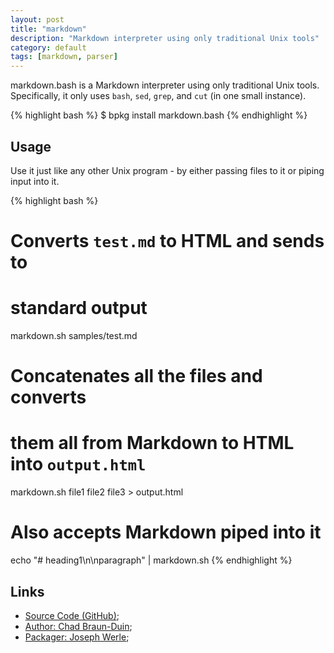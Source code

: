 ```yaml
---
layout: post
title: "markdown"
description: "Markdown interpreter using only traditional Unix tools"
category: default
tags: [markdown, parser]
---
```


markdown.bash is a Markdown interpreter using only traditional Unix tools. Specifically, it only uses `bash`, `sed`, `grep`, and `cut` (in one small instance).

{% highlight bash %}
$ bpkg install markdown.bash
{% endhighlight %}

## Usage

Use it just like any other Unix program - by either passing files to it or piping input into it.

{% highlight bash %}
# Converts `test.md` to HTML and sends to
# standard output
markdown.sh samples/test.md

# Concatenates all the files and converts
# them all from Markdown to HTML into `output.html`
markdown.sh file1 file2 file3 > output.html

# Also accepts Markdown piped into it
echo "# heading1\n\nparagraph" | markdown.sh
{% endhighlight %}

## Links

* [Source Code (GitHub)](https://github.com/bpkg/markdown.bash);
* [Author: Chad Braun-Duin](https://github.com/chadbraunduin);
* [Packager: Joseph Werle](https://github.com/jwerle);

